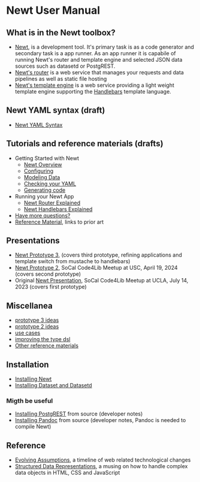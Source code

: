 
# Newt User Manual

## What is in the Newt toolbox?

- [Newt](newt.1.md), is a development tool. It's primary task is as a code generator and secondary task is a app runner. As an app runner it is capabile of running Newt's router and template engine and selected JSON data sources such as datasetd or PostgREST.
- [Newt's router](newtrouter.1.md) is a web service that manages your requests and data pipelines as well as static file hosting
- [Newt's template engine](newthandlebars.1.md) is a web service providing a light weight template engine supporting the [Handlebars](https://handlebarsjs.com) template language.

## Newt YAML syntax (draft)

- [Newt YAML Syntax](newt_yaml_syntax.md)

## Tutorials and reference materials (drafts)

- Getting Started with Newt
    - [Newt Overview](newt_command_overview.md)
    - [Configuring](newt_config_explained.md)
    - [Modeling Data](newt_model_explained.md)
    - [Checking your YAML](newt_check_explained.md)
    - [Generating code](newt_generate_explained.md)
- Running your Newt App
    - [Newt Router Explained](newtrouter_explained.md)
    - [Newt Handlebars Explained](newthandlebars_explained.md)
- [Have more questions?](more_questions.md)
- [Reference Material](reference_material.md), links to prior art

## Presentations

- [Newt Prototype 3](presentation3/), (covers third prototype, refining applications and template switch from mustache to handlebars)
- [Newt Prototype 2](presentation2/), SoCal Code4Lib Meetup at USC, April 19, 2024 (covers second prototype)
- Original [Newt Presentation](presentation/), SoCal Code4Lib Meetup at UCLA, July 14, 2023 (covers first prototype)

## Miscellanea

- [prototype 3 ideas](prototype3.md)
- [prototype 2 ideas](prototype2.md)
- [use cases](use_cases.md)
- [improving the type dsl](improving_the_type_dsl.md)
- [Other reference materials](reference_material.md)

## Installation

- [Installing Newt](INSTALL.md)
- [Installing Dataset and Datasetd](https://caltechlibrary.github.io/dataset/install.html)

### Migth be useful

- [Installing PostgREST](INSTALL-PostgREST.md) from source (developer notes)
- [Installing Pandoc](INSTALL-Pandoc.md) from source (developer notes, Pandoc is needed to compile Newt)

## Reference

- [Evolving Assumptions](evolving_assumptions.md), a timeline of web related technological changes
- [Structured Data Representations](structured_data_representations.md), a musing on how to handle complex data objects in HTML, CSS and JavaScript

